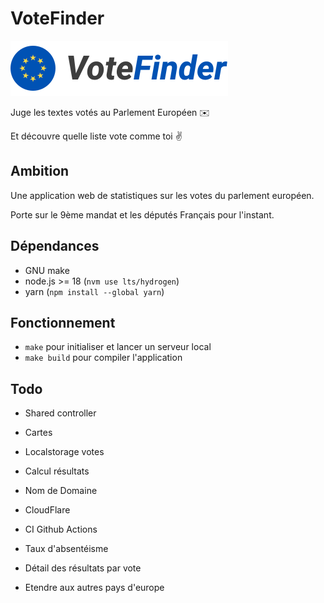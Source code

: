 # VoteFinder
![Logo](frontend/src/icons/logo.svg)

Juge les textes votés au Parlement Européen ✉️

Et découvre quelle liste vote comme toi ✌️

## Ambition

Une application web de statistiques sur les votes du parlement européen.

Porte sur le 9ème mandat et les députés Français pour l'instant.

## Dépendances
- GNU make
- node.js >= 18 (`nvm use lts/hydrogen`)
- yarn (`npm install --global yarn`)

## Fonctionnement

- `make` pour initialiser et lancer un serveur local
- `make build` pour compiler l'application

## Todo
- Shared controller
- Cartes
- Localstorage votes
- Calcul résultats
- Nom de Domaine
- CloudFlare
- CI Github Actions

- Taux d'absentéisme
- Détail des résultats par vote
- Etendre aux autres pays d'europe
